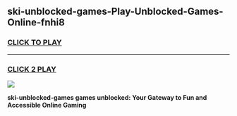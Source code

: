 
## ski-unblocked-games-Play-Unblocked-Games-Online-fnhi8
<h3>
<a href="https://premium76.site?title=ski-unblocked-games&ref=24A">CLICK TO PLAY</a></h3>
<hr>

<h3>
<a href="https://premium76.site?title=ski-unblocked-games&ref=24A">CLICK 2 PLAY</a>
  
</h3>

<a href="https://premium76.site?title=ski-unblocked-games&ref=24A"><img src="https://clearcache.store/games.png"></a>


**ski-unblocked-games games unblocked: Your Gateway to Fun and Accessible Online Gaming**
